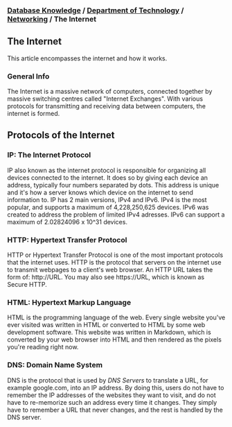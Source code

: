 ### [Database Knowledge](/database) / [Department of Technology](/database/technology/toc) / [Networking](/database/technology/networking/toc) / The Internet

## The Internet
This article encompasses the internet and how it works.

### General Info
The Internet is a massive network of computers, connected together by massive switching centres called "Internet Exchanges". With various protocols for transmitting and receiving data between computers, the internet is formed.

## Protocols of the Internet

### IP: The Internet Protocol
IP also known as the internet protocol is responsible for organizing all devices connected to the internet. It does so by giving each device an address, typically four numbers separated by dots. This address is unique and it's how a server knows which device on the internet to send information to. IP has 2 main versions, IPv4 and IPv6. IPv4 is the most popular, and supports a maximum of 4,228,250,625 devices. IPv6 was created to address the problem of limited IPv4 adresses. IPv6 can support a maximum of 2.02824096 x 10^31 devices. 

### HTTP: Hypertext Transfer Protocol
HTTP or Hypertext Transfer Protocol is one of the most important protocols that the internet uses. HTTP is the protocol that servers on the internet use to transmit webpages to a client's web browser. An HTTP URL takes the form of: http://URL. You may also see https://URL, which is known as Secure HTTP. 

### HTML: Hypertext Markup Language
HTML is the programming language of the web. Every single website you've ever visited was written in HTML or converted to HTML by some web development software. This website was written in Markdown, which is converted by your web browser into HTML and then rendered as the pixels you're reading right now.

### DNS: Domain Name System
DNS is the protocol that is used by *DNS Servers* to translate a URL, for example google.com, into an IP address. By doing this, users do not have to remember the IP addresses of the websites they want to visit, and do not have to re-memorize such an address every time it changes. They simply have to remember a URL that never changes, and the rest is handled by the DNS server. 